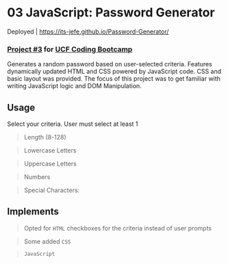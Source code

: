 # 03 JavaScript: Password Generator

Deployed | https://its-jefe.github.io/Password-Generator/

### [Project #3][1] for [UCF Coding Bootcamp][2]

Generates a random password based on user-selected criteria. Features dynamically updated HTML and CSS powered by JavaScript code.
CSS and basic layout was provided. The focus of this project was to get familiar with writing JavaScript logic and DOM Manipulation.

## Usage
Select your criteria. User must select at least 1
> Length (8-128)

> Lowercase Letters

> Uppercase Letters

> Numbers

> Special Characters:

## Implements
> Opted for `HTML` checkboxes for the criteria instead of user prompts
 
> Some added `CSS`

> `JavaScript`

[1]: https://github.com/UCF-Coding-Boot-Camp/UCF-VIRT-BO-FSF-PT-04-2021-U-B/tree/main/03-JavaScript/02-Challenge
[2]: https://bootcamp.ce.ucf.edu/coding/
